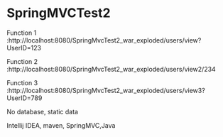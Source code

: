 # SpringMVCTest2
Function 1 :http://localhost:8080/SpringMvcTest2_war_exploded/users/view?UserID=123

Function 2 :http://localhost:8080/SpringMvcTest2_war_exploded/users/view2/234

Function 3 :http://localhost:8080/SpringMvcTest2_war_exploded/users/view3?UserID=789

No database, static data

Intellij IDEA, maven, SpringMVC,Java
